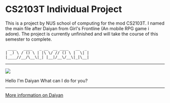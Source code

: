 # CS2103T Individual Project
This is a project by NUS school of computing for the mod CS2103T. I named the main file after Daiyan from Girl's Frontline (An mobile RPG game i adore). The project is currently unfinished and will take the course of this semester to complete.
```
 ____   ____   _ __  __ ____   __  _ 
| _) \ / () \ | |\ \/ // () \ |  \| |
|____//__/\__\|_| |__|/__\/__\|_|\__|
```
__________________________________________
![](https://github.com/lyhthaddeus/ip/Daiyan) 

Hello I'm Daiyan
What can I do for you?
__________________________________________

[More information on Daiyan](https://iopwiki.com/wiki/Daiyan)


